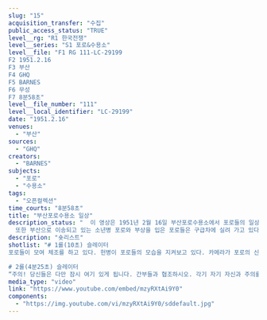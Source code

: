 ```yaml
---
slug: "15"
acquisition_transfer: "수집"
public_access_status: "TRUE"
level__rg: "R1 한국전쟁"
level__series: "S1 포로&수용소"
level__file: "F1 RG 111-LC-29199
F2 1951.2.16
F3 부산
F4 GHQ
F5 BARNES
F6 무성
F7 8분58초"
level__file_number: "111"
level__local_identifier: "LC-29199"
date: "1951.2.16"
venues:
  - "부산"
sources:
  - "GHQ"
creators:
  - "BARNES"
subjects:
  - "포로"
  - "수용소"
tags:
  - "오픈컬렉션"
time_courts: "8분58초"
title: "부산포로수용소 일상"
description_status: "  이 영상은 1951년 2월 16일 부산포로수용소에서 포로들의 일상을 보여주고 있다. 민간정보교육국이 조직되기 이전 수용소에서 포로들이 운동할 수 있는 권리가 보장되었다. 이는 제네바 제3협약에서 규정된 것인데 체조나 권투 등 주요 경기만 보여주고 있다.
  또한 부산으로 이송되고 있는 소년병 포로와 부상을 입은 포로들은 구급차에 실려 가고 있다. 부산에는 병원수용소가 별도 마련되어 있었다. 이 시기 일부 포로들은 거제도포로수용에 이동하고 있었다. "
description: "숏리스트"
shotlist: "# 1롤(10초) 슬레이터
포로들이 모여 체조를 하고 있다. 헌병이 포로들의 모습을 지켜보고 있다. 카메라가 포로의 신발을 비추고 있다. 카메라가 신발부터 상체로 이동한다. 계속 체조가 이어진다. (1분30초) 포로의 얼굴을 가까이 비추고 있다. 대부분 포로들은 굳은 표정이다. 화상을 입은 포로, 카메라가 포로의 눈을 클로즈업한다. 모자를 쓰지 않은 포로들이 이어서 체조를 한다. 미군 헌병이 체조하는 포로들을 감시한다. 포로의 바지에 ‘PW’라고 적혀 있다. 포로들이 하나 둘 셋 구호를 외치면서 체조를 이어간다. (4분03초) 포로들이 어디론가 들어간다. 포로들이 키와 몸무게를 계량한다.

# 2롤(4분25초) 슬레이터
“주의! 당신들은 다만 잠시 여기 있게 됩니다. 간부들과 협조하시오. 각기 자기 자신과 주의를 깨끗하게 합시다(처리부)”라는 안내판이 등장한다. 포로들이 한 명씩 체중을 계량한다. (4분59초) 권투 글러브를 낀 포로 2명이 경기를 하고 있다. 처음부터 격렬하게 경기가 이어진다. 전혀 체격이 다른 두 선수가 경기를 진행하고 있다. 키가 큰 선수가 우선해 보인다. 다른 포로들은 두 선수를 응원하고 있다. 포로들은 즐거워하고 있다.  또 다른 두 선수가 등장해 권투 경기가 이어진다. 비슷한 체격이다. (6분52초) 트럭에서 여자 포로와 남자 포로들이 내리고 있다. 전부 북한인민군 포로들이다. 모두 겨울 복장차림이고 소년병 포로들이 다수 섞여 있다. 이들은 구급차 옆에 모여 있다. 부상을 입은 포로가 있다. 미군은 부상을 입은 포로만 구급차에 태우고 있다. (8분40초) 부상을 입은 포로를 클로즈업한다. "
media_type: "video"
link: "https://www.youtube.com/embed/mzyRXtAi9Y0"
components:
  - "https://img.youtube.com/vi/mzyRXtAi9Y0/sddefault.jpg"
---
```

